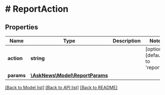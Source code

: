 # # ReportAction

## Properties

Name | Type | Description | Notes
------------ | ------------- | ------------- | -------------
**action** | **string** |  | [optional] [default to 'report']
**params** | [**\AskNews\Model\ReportParams**](ReportParams.md) |  |

[[Back to Model list]](../../README.md#models) [[Back to API list]](../../README.md#endpoints) [[Back to README]](../../README.md)
